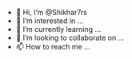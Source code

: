 - 👋 Hi, I’m @Shikhar7rs
- 👀 I’m interested in ...
- 🌱 I’m currently learning ...
- 💞️ I’m looking to collaborate on ...
- 📫 How to reach me ...

<!---
Shikhar7rs/Shikhar7rs is a ✨ special ✨ repository because its `README.md` (this file) appears on your GitHub profile.
You can click the Preview link to take a look at your changes.
--->
